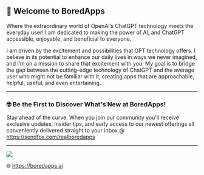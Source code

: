 

## 🎉 Welcome to BoredApps
Where the extraordinary world of OpenAI’s ChatGPT technology meets the everyday user! I am dedicated to making the power of AI, and ChatGPT accessible, enjoyable, and beneficial to everyone.

I am driven by the excitement and possibilities that GPT technology offers. I believe in its potential to enhance our daily lives in ways we never imagined, and I’m on a mission to share that excitement with you. My goal is to bridge the gap between the cutting-edge technology of ChatGPT and the average user who might not be familiar with it, creating apps that are approachable, helpful, useful, and even entertaining.
<hr>

### 🤓 Be the First to Discover What's New at BoredApps!
Stay ahead of the curve. When you join our community you'll receive exclusive updates, insider tips, and early access to our newest offerings all conveniently delivered straight to your inbox @ https://sendfox.com/realboredapps 

<hr>

[![](https://boredapps.ai/wp-content/uploads/2023/11/video_screenshot.png)](https://www.youtube.com/watch?v=7BHdKhKqa1w)


🌐 https://boredapps.ai





<!---
BoredApps/BoredApps is a ✨ special ✨ repository because its `README.md` (this file) appears on your GitHub profile.
You can click the Preview link to take a look at your changes.
--->
